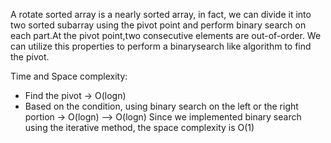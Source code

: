 A rotate sorted array is a nearly sorted array, in fact, we can divide it into two sorted subarray using the pivot point and perform binary search on each part.At the pivot point,two consecutive elements are out-of-order. We can utilize this properties to perform a binarysearch like algorithm to find the pivot.

Time and Space complexity:

- Find the pivot -> O(logn)
- Based on the condition, using binary search on the left or the right portion -> O(logn)
  --> O(logn)
  Since we implemented binary search using the iterative method, the space complexity is O(1)
